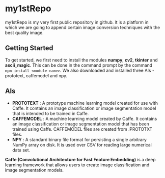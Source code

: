# my1stRepo

my1stRepo is my very first public repository in github. It is a platform in which we are going to append certain image conversion techniques with the best quality image.


## Getting Started

To get started, we first need to install the modules **numpy**, **cv2**, **tkinter** and **ascii_magic**. This can be done in the command prompt by the command `npm install <module-name>`. We also downloaded and installed three AIs - prototext, caffemodel and npy.


## AIs

- **PROTOTEXT** : A prototype machine learning model created for use with Caffe. It contains an image classification or image segmentation model that is intended to be trained in Caffe.
- **CAFFEMODEL** : A machine learning model created by Caffe. It contains an image classification or image segmentation model that has been trained using Caffe. CAFFEMODEL files are created from .PROTOTXT files.
- **NPY** : A standard binary file format for persisting a single arbitrary NumPy array on disk.  It is used over CSV for reading large numerical data set.

**Caffe (Convolutional Architecture for Fast Feature Embedding)** is a deep learning framework that allows users to create image classification and image segmentation models.



